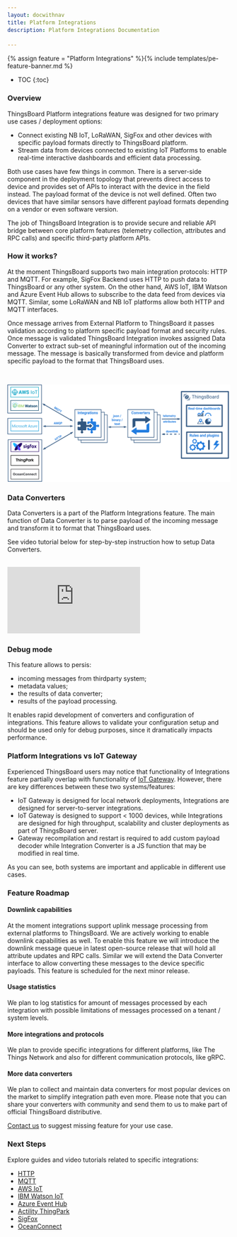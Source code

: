 ```yaml
---
layout: docwithnav
title: Platform Integrations
description: Platform Integrations Documentation 

---
```


{% assign feature = "Platform Integrations" %}{% include templates/pe-feature-banner.md %}

* TOC
{:toc}

### Overview

ThingsBoard Platform integrations feature was designed for two primary use cases / deployment options:

  - Connect existing NB IoT, LoRaWAN, SigFox and other devices with specific payload formats directly to ThingsBoard platform.
  - Stream data from devices connected to existing IoT Platforms to enable real-time interactive dashboards and efficient data processing.
  
Both use cases have few things in common. There is a server-side component in the deployment topology that prevents direct access to device and provides set of APIs to interact with the device in the field instead.
The payload format of the device is not well defined. Often two devices that have similar sensors have different payload formats depending on a vendor or even software version.  

The job of ThingsBoard Integration is to provide secure and reliable API bridge between core platform features (telemetry collection, attributes and RPC calls) and specific third-party platform APIs.    

### How it works?

At the moment ThingsBoard supports two main integration protocols: HTTP and MQTT. 
For example, SigFox Backend uses HTTP to push data to ThingsBoard or any other system. 
On the other hand, AWS IoT, IBM Watson and Azure Event Hub allows to subscribe to the data feed from devices via MQTT. Similar, some LoRaWAN and NB IoT platforms allow both HTTP and MQTT interfaces.

Once message arrives from External Platform to ThingsBoard it passes validation according to platform specific payload format and security rules. Once message is validated ThingsBoard Integration invokes
assigned Data Converter to extract sub-set of meaningful information out of the incoming message. The message is basically transformed from device and platform specific payload to the format that ThingsBoard uses.    

<br/>

 ![image](/images/user-guide/integrations/integrations-overview.svg)

### Data Converters

Data Converters is a part of the Platform Integrations feature. The main function of Data Converter is to parse payload of the incoming message and transform it to format that ThingsBoard uses.  

See video tutorial below for step-by-step instruction how to setup Data Converters.

<br/>
<div id="video">  
    <div id="video_wrapper">
        <iframe src="https://www.youtube.com/embed/CojStpYCTGI" frameborder="0" allowfullscreen></iframe>
    </div>
</div> 

### Debug mode

This feature allows to persis: 

  - incoming messages from thirdparty system;
  - metadata values;
  - the results of data converter;
  - results of the payload processing. 
  
It enables rapid development of converters and configuration of integrations. 
This feature allows to validate your configuration setup and should be used only for debug purposes, since it dramatically impacts performance.

### Platform Integrations vs IoT Gateway

Experienced ThingsBoard users may notice that functionality of Integrations feature partially overlap with functionality of [IoT Gateway](/docs/iot-gateway/what-is-iot-gateway/).
However, there are key differences between these two systems/features:

  - IoT Gateway is designed for local network deployments, Integrations are designed for server-to-server integrations.
  - IoT Gateway is designed to support < 1000 devices, while Integrations are designed for high throughput, scalability and cluster deployments as part of ThingsBoard server.
  - Gateway recompilation and restart is required to add custom payload decoder while Integration Converter is a JS function that may be modified in real time. 
  
As you can see, both systems are important and applicable in different use cases.

### Feature Roadmap

#### Downlink capabilities

At the moment integrations support uplink message processing from external platforms to ThingsBoard. We are actively working to enable downlink capabilities as well. 
To enable this feature we will introduce the downlink message queue in latest open-source release that will hold all attribute updates and RPC calls.
Similar we will extend the Data Converter interface to allow converting these messages to the device specific payloads. This feature is scheduled for the next minor release. 

#### Usage statistics
 
We plan to log statistics for amount of messages processed by each integration with possible limitations of messages processed on a tenant / system levels.

#### More integrations and protocols

We plan to provide specific integrations for different platforms, like The Things Network and also for different communication protocols, like gRPC.

#### More data converters

We plan to collect and maintain data converters for most popular devices on the market to simplify integration path even more. 
Please note that you can share your converters with community and send them to us to make part of official ThingsBoard distributive.   

[Contact us](/docs/contact-us/) to suggest missing feature for your use case.

### Next Steps

Explore guides and video tutorials related to specific integrations:

 - [HTTP](/docs/user-guide/integrations/http/)
 - [MQTT](/docs/user-guide/integrations/mqtt/)
 - [AWS IoT](/docs/user-guide/integrations/aws-iot/)
 - [IBM Watson IoT](/docs/user-guide/integrations/ibm-watson-iot/)
 - [Azure Event Hub](/docs/user-guide/integrations/azure-event-hub/)
 - [Actility ThingPark](/docs/user-guide/integrations/thingpark/)
 - [SigFox](/docs/user-guide/integrations/sigfox/)
 - [OceanConnect](/docs/user-guide/integrations/ocean-connect/)






